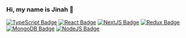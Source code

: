 ### Hi, my name is Jinah 👋

[![TypeScript Badge](https://img.shields.io/badge/Typescript-235A97?style=flat-square&logo=Typescript&logoColor=white)](https://www.typescriptlang.org/)
[![React Badge](https://img.shields.io/badge/React-61DAFB?style=flat-square&logo=React&logoColor=white)](https://reactjs.org/)
[![NextJS Badge](https://img.shields.io/badge/next.js-000000?style=flat-square&logo=nextdotjs&logoColor=white)](https://nextjs.org/)
[![Redux Badge](https://img.shields.io/badge/-Redux-764ABC?style=flat-square&logo=redux&logoColor=white)](https://redux-toolkit.js.org/)
[![MongoDB Badge](https://img.shields.io/badge/-MongoDB-13aa52?style=flat-square&logo=mongodb&logoColor=white)](https://www.mongodb.com/)
[![NodeJS Badge](https://img.shields.io/badge/-Nodejs-43853d?style=flat-square&logo=Node.js&logoColor=white)](https://nodejs.org/)



<!--
**brandnewjinah/brandnewjinah** is a ✨ _special_ ✨ repository because its `README.md` (this file) appears on your GitHub profile.

Here are some ideas to get you started:

- 🔭 I’m currently working on ...
- 🌱 I’m currently learning ...
- 👯 I’m looking to collaborate on ...
- 🤔 I’m looking for help with ...
- 💬 Ask me about ...
- 📫 How to reach me: ...
- 😄 Pronouns: ...
- ⚡ Fun fact: ...
-->
